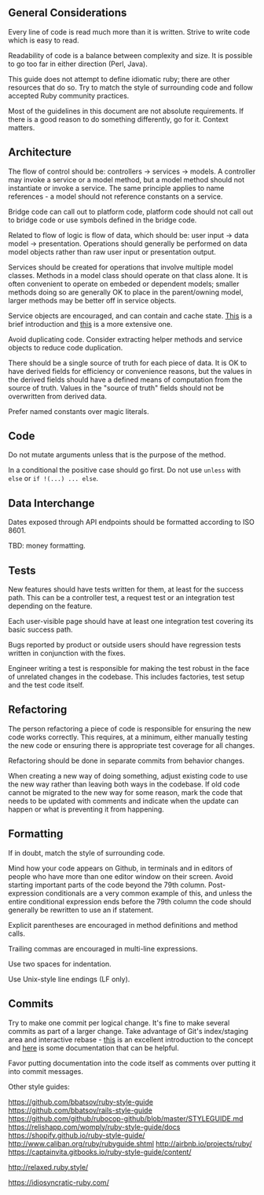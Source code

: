 ## General Considerations

Every line of code is read much more than it is written.
Strive to write code which is easy to read.

Readability of code is a balance between complexity and size.
It is possible to go too far in either direction (Perl, Java).

This guide does not attempt to define idiomatic ruby; there are other
resources that do so. Try to match the style of surrounding code
and follow accepted Ruby community practices.

Most of the guidelines in this document are not absolute requirements. If there
is a good reason to do something differently, go for it. Context matters.

## Architecture

The flow of control should be: controllers -> services -> models.
A controller may invoke a service or a model method, but a model method
should not instantiate or invoke a service. The same principle
applies to name references - a model should not reference constants
on a service.

Bridge code can call out to platform code, platform code should not call
out to bridge code or use symbols defined in the bridge code.

Related to flow of logic is flow of data, which should be: user input ->
data model -> presentation. Operations should generally be
performed on data model objects rather than raw user input or presentation
output.

Services should be created for operations that involve multiple model
classes. Methods in a model class should operate on that class alone.
It is often convenient to operate on embeded or dependent models; smaller
methods doing so are generally OK to place in the parent/owning model,
larger methods may be better off in service objects.

Service objects are encouraged, and can contain and cache state.
[This](https://blog.engineyard.com/2014/keeping-your-rails-controllers-dry-with-services)
is a brief introduction and [this](https://www.netguru.co/blog/service-objects-in-rails-will-help)
is a more extensive one.

Avoid duplicating code. Consider extracting helper methods and service
objects to reduce code duplication.

There should be a single source of truth for each piece of data.
It is OK to have derived fields for efficiency or convenience reasons,
but the values in the derived fields should have a defined means of computation
from the source of truth. Values in the "source of truth" fields should not
be overwritten from derived data.

Prefer named constants over magic literals.

## Code

Do not mutate arguments unless that is the purpose of the method.

In a conditional the positive case should go first. Do not use `unless` with
`else` or `if !(...) ... else`.

## Data Interchange

Dates exposed through API endpoints should be formatted according to ISO 8601.

TBD: money formatting.

## Tests

New features should have tests written for them, at least for the
success path. This can be a controller test, a request test or an
integration test depending on the feature.

Each user-visible page should have at least one integration
test covering its basic success path.

Bugs reported by product or outside users should have regression
tests written in conjunction with the fixes.

Engineer writing a test is responsible for making the test robust
in the face of unrelated changes in the codebase. This includes factories,
test setup and the test code itself.

## Refactoring

The person refactoring a piece of code is responsible for ensuring the new
code works correctly. This requires, at a minimum, either manually testing
the new code or ensuring there is appropriate test coverage for all changes.

Refactoring should be done in separate commits from behavior changes.

When creating a new way of doing something, adjust existing code to use
the new way rather than leaving both ways in the codebase. If old code
cannot be migrated to the new way for some reason, mark the code that needs
to be updated with comments and indicate when the update can happen or what
is preventing it from happening.

## Formatting

If in doubt, match the style of surrounding code.

Mind how your code appears on Github, in terminals and in editors of
people who have more than one editor window on their screen.
Avoid starting important parts of the code beyond the 79th column.
Post-expression conditionals are a very common example of this,
and unless the entire conditional expression ends before the 79th column
the code should generally be rewritten to use an if statement.

Explicit parentheses are encouraged in method definitions and method calls.

Trailing commas are encouraged in multi-line expressions.

Use two spaces for indentation.

Use Unix-style line endings (LF only).

## Commits

Try to make one commit per logical change. It's fine to make several commits
as part of a larger change. Take advantage of Git's index/staging area
and interactive rebase - [this](https://tomayko.com/blog/2008/the-thing-about-git)
is an excellent introduction to the concept and
[here](https://git-scm.com/book/en/v2/Git-Tools-Rewriting-History) is
some documentation that can be helpful.

Favor putting documentation into the code itself as comments
over putting it into commit messages.

Other style guides:

https://github.com/bbatsov/ruby-style-guide
https://github.com/bbatsov/rails-style-guide
https://github.com/github/rubocop-github/blob/master/STYLEGUIDE.md
https://relishapp.com/womply/ruby-style-guide/docs
https://shopify.github.io/ruby-style-guide/
http://www.caliban.org/ruby/rubyguide.shtml
http://airbnb.io/projects/ruby/
https://captainvita.gitbooks.io/ruby-style-guide/content/

http://relaxed.ruby.style/

https://idiosyncratic-ruby.com/
